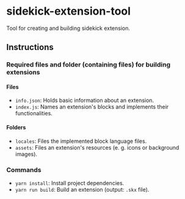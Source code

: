 # sidekick-extension-tool
Tool for creating and building sidekick extension.

## Instructions
### Required files and folder (containing files) for building extensions 
#### Files
- `info.json`: Holds basic information about an extension.
- `index.js`: Names an extension's blocks and implements their functionalities.
#### Folders
- `locales`: Files the implemented block language files.
- `assets`: Files an extension's resources (e. g. icons or background images).

### Commands
- `yarn install`: Install project dependencies.
- `yarn run build`: Build an extension (output: `.skx` file).